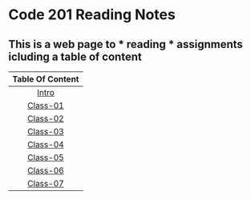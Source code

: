 # Code 201 Reading Notes

 ## This is a web page to * reading * assignments icluding a __table of content__

| Table Of Content  | 
| :-----------------: | 
 | [Intro](https://ishaqalathamneh.github.io/reading-notes/)        |  
 | [Class-01](https://ishaqalathamneh.github.io/reading-notes/201reading-notes/class-01) |
| [Class-02](https://ishaqalathamneh.github.io/reading-notes/201reading-notes/class-02) |
| [Class-03](https://ishaqalathamneh.github.io/reading-notes/201reading-notes/class-03) |
| [Class-04](https://ishaqalathamneh.github.io/reading-notes/201reading-notes/class-04) |
| [Class-05](https://ishaqalathamneh.github.io/reading-notes/201reading-notes/class-05) |
| [Class-06](https://ishaqalathamneh.github.io/reading-notes/201reading-notes/class-06) |
| [Class-07](https://ishaqalathamneh.github.io/reading-notes/201reading-notes/class-07) |